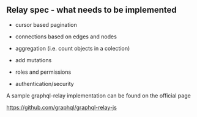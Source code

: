 ## Relay spec - what needs to be implemented 

* cursor based pagination

* connections based on edges and nodes

* aggregation (i.e. count objects in a colection)

* add mutations

* roles and permissions

* authentication/security



A sample graphql-relay implementation can be found on the official page

https://github.com/graphql/graphql-relay-js


